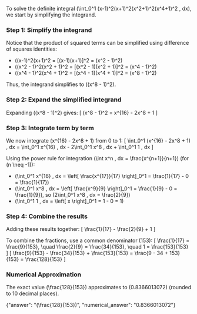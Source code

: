

To solve the definite integral \(\int_0^1 (x-1)^2(x+1)^2(x^2+1)^2(x^4+1)^2 \, dx\), we start by simplifying the integrand.

### Step 1: Simplify the integrand
Notice that the product of squared terms can be simplified using difference of squares identities:
- \((x-1)^2(x+1)^2 = [(x-1)(x+1)]^2 = (x^2 - 1)^2\)
- \((x^2 - 1)^2(x^2 + 1)^2 = [(x^2 - 1)(x^2 + 1)]^2 = (x^4 - 1)^2\)
- \((x^4 - 1)^2(x^4 + 1)^2 = [(x^4 - 1)(x^4 + 1)]^2 = (x^8 - 1)^2\)

Thus, the integrand simplifies to \((x^8 - 1)^2\).

### Step 2: Expand the simplified integrand
Expanding \((x^8 - 1)^2\) gives:
\[
(x^8 - 1)^2 = x^{16} - 2x^8 + 1
\]

### Step 3: Integrate term by term
We now integrate \(x^{16} - 2x^8 + 1\) from 0 to 1:
\[
\int_0^1 (x^{16} - 2x^8 + 1) \, dx = \int_0^1 x^{16} \, dx - 2\int_0^1 x^8 \, dx + \int_0^1 1 \, dx
\]

Using the power rule for integration \(\int x^n \, dx = \frac{x^{n+1}}{n+1}\) (for \(n \neq -1\)):
- \(\int_0^1 x^{16} \, dx = \left[ \frac{x^{17}}{17} \right]_0^1 = \frac{1}{17} - 0 = \frac{1}{17}\)
- \(\int_0^1 x^8 \, dx = \left[ \frac{x^9}{9} \right]_0^1 = \frac{1}{9} - 0 = \frac{1}{9}\), so \(2\int_0^1 x^8 \, dx = \frac{2}{9}\)
- \(\int_0^1 1 \, dx = \left[ x \right]_0^1 = 1 - 0 = 1\)

### Step 4: Combine the results
Adding these results together:
\[
\frac{1}{17} - \frac{2}{9} + 1
\]

To combine the fractions, use a common denominator (153):
\[
\frac{1}{17} = \frac{9}{153}, \quad \frac{2}{9} = \frac{34}{153}, \quad 1 = \frac{153}{153}
\]
\[
\frac{9}{153} - \frac{34}{153} + \frac{153}{153} = \frac{9 - 34 + 153}{153} = \frac{128}{153}
\]

### Numerical Approximation
The exact value \(\frac{128}{153}\) approximates to \(0.8366013072\) (rounded to 10 decimal places).

{"answer": "\(\frac{128}{153}\)", "numerical_answer": "0.8366013072"}